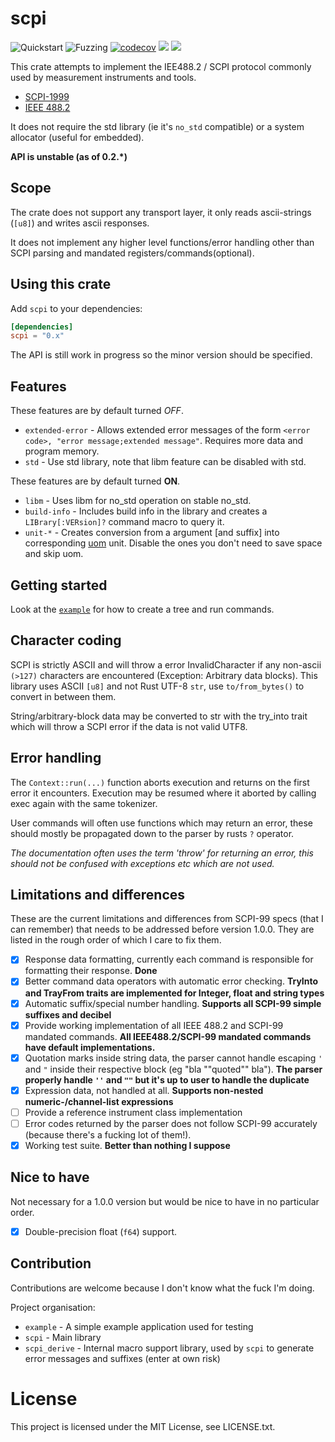 # scpi

![Quickstart](https://github.com/Atmelfan/scpi-rs/workflows/Quickstart/badge.svg)
![Fuzzing](https://github.com/Atmelfan/scpi-rs/workflows/Fuzzing/badge.svg)
[![codecov](https://codecov.io/gh/Atmelfan/scpi-rs/branch/master/graph/badge.svg)](https://codecov.io/gh/Atmelfan/scpi-rs)
[![](http://meritbadge.herokuapp.com/scpi)](https://crates.io/crates/scpi)
[![](https://img.shields.io/github/license/Atmelfan/scpi-rs)](https://img.shields.io/github/license/Atmelfan/scpi-rs)

This crate attempts to implement the IEE488.2 / SCPI protocol commonly used by measurement instruments and tools.

* [SCPI-1999](http://www.ivifoundation.org/docs/scpi-99.pdf)
* [IEEE 488.2](http://dx.doi.org/10.1109/IEEESTD.2004.95390)

It does not require the std library (ie it's `no_std` compatible) or a system allocator (useful for embedded).

**API is unstable (as of 0.2.\*)**

## Scope
The crate does not support any transport layer, it only reads ascii-strings (`[u8]`) and writes ascii responses.

It does not implement any higher level functions/error handling other than SCPI parsing and mandated registers/commands(optional).

## Using this crate
Add `scpi` to your dependencies:
```toml
[dependencies]
scpi = "0.x"
```
The API is still work in progress so the minor version should be specified.

## Features
These features are by default turned *OFF*.
- `extended-error` - Allows extended error messages of the form `<error code>, "error message;extended message"`.
Requires more data and program memory.
- `std` - Use std library, note that libm feature can be disabled with std.

These features are by default turned **ON**.
- `libm` - Uses libm for no_std operation on stable no_std.
- `build-info` - Includes build info in the library and creates a `LIBrary[:VERsion]?` command macro to query it.
- `unit-*` - Creates conversion from a argument \[and suffix] into corresponding [uom](https://crates.io/crates/uom) unit. Disable the ones you don't need to save space and skip uom.

## Getting started
Look at the [`example`](https://github.com/Atmelfan/scpi-rs/tree/master/example) for how to create a tree and run commands.

## Character coding
SCPI is strictly ASCII and will throw a error InvalidCharacter if any non-ascii `(>127)` characters are encountered (Exception: Arbitrary data blocks).
This library uses ASCII `[u8]` and not Rust UTF-8 `str`, use `to/from_bytes()` to convert in between them.

String/arbitrary-block data may be converted to str with the try_into trait which will throw a SCPI error if the data is not valid UTF8.

## Error handling
The `Context::run(...)` function aborts execution and returns on the first error it encounters.
Execution may be resumed where it aborted by calling exec again with the same tokenizer.

User commands will often use functions which may return an error, these should mostly be propagated down to the parser by rusts `?` operator.

_The documentation often uses the term 'throw' for returning an error, this should not be confused with exceptions etc which are not used._

## Limitations and differences
These are the current limitations and differences from SCPI-99 specs (that I can remember) that needs to be addressed before version 1.0.0.
They are listed in the rough order of which I care to fix them.

 * [x] Response data formatting, currently each command is responsible for formatting their response. __Done__
 * [x] Better command data operators with automatic error checking. __TryInto and TrayFrom traits are implemented for Integer, float and string types__
 * [x] Automatic suffix/special number handling. __Supports all SCPI-99 simple suffixes and decibel__
 * [x] Provide working implementation of all IEEE 488.2 and SCPI-99 mandated commands. __All IEEE488.2/SCPI-99 mandated commands have default implementations.__
 * [x] Quotation marks inside string data, the parser cannot handle escaping `'` and `"` inside their respective block (eg "bla ""quoted"" bla"). __The parser properly handle `''` and `""` but it's up to user to handle the duplicate__
 * [x] Expression data, not handled at all. __Supports non-nested numeric-/channel-list expressions__
 * [ ] Provide a reference instrument class implementation
 * [ ] Error codes returned by the parser does not follow SCPI-99 accurately (because there's a fucking lot of them!).
 * [x] Working test suite. __Better than nothing I suppose__

## Nice to have
Not necessary for a 1.0.0 version but would be nice to have in no particular order.

 * [x] Double-precision float (`f64`) support.

## Contribution
Contributions are welcome because I don't know what the fuck I'm doing.

Project organisation:

 * `example` - A simple example application used for testing
 * `scpi` - Main library
 * `scpi_derive` - Internal macro support library, used by `scpi` to generate error messages and suffixes (enter at own risk)


# License
This project is licensed under the MIT License, see LICENSE.txt.
